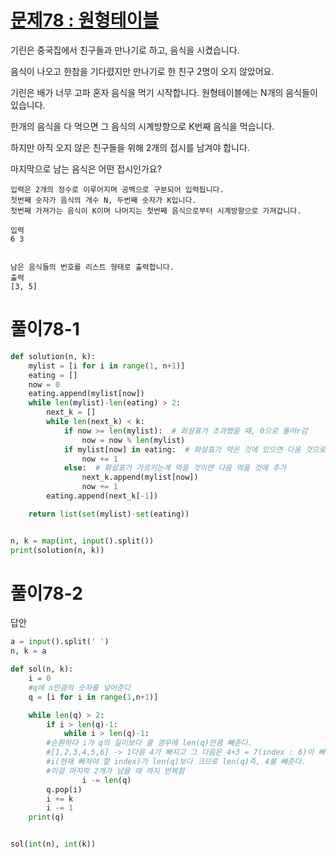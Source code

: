 # [문제78 : 원형테이블](https://www.notion.so/78-c6f74f04a0d2494b9cf10615c11f2b68)

기린은 중국집에서 친구들과 만나기로 하고, 음식을 시켰습니다.

음식이 나오고 한참을 기다렸지만 만나기로 한 친구 2명이 오지 않았어요.

기린은 배가 너무 고파 혼자 음식을 먹기 시작합니다. 원형테이블에는 N개의 음식들이 있습니다.

한개의 음식을 다 먹으면 그 음식의 시계방향으로 K번째 음식을 먹습니다.

하지만 아직 오지 않은 친구들을 위해 2개의 접시를 남겨야 합니다.

마지막으로 남는 음식은 어떤 접시인가요?

    입력은 2개의 정수로 이루어지며 공백으로 구분되어 입력됩니다.
    첫번째 숫자가 음식의 개수 N, 두번째 숫자가 K입니다.
    첫번째 가져가는 음식이 K이며 나머지는 첫번째 음식으로부터 시계방향으로 가져갑니다.

    입력
    6 3


    남은 음식들의 번호를 리스트 형태로 출력합니다.
    출력
    [3, 5]

# 풀이78-1

``` python
def solution(n, k):
    mylist = [i for i in range(1, n+1)]
    eating = []
    now = 0
    eating.append(mylist[now])
    while len(mylist)-len(eating) > 2:
        next_k = []
        while len(next_k) < k:
            if now >= len(mylist):  # 화살표가 초과했을 때, 0으로 돌아r감
                now = now % len(mylist)
            if mylist[now] in eating:  # 화살표가 먹은 것에 있으면 다음 것으로 바꿈
                now += 1
            else:  # 화살표가 가르키는게 먹을 것이면 다음 먹을 것에 추가
                next_k.append(mylist[now])
                now += 1
        eating.append(next_k[-1])

    return list(set(mylist)-set(eating))


n, k = map(int, input().split())
print(solution(n, k))
```

# 풀이78-2

답안

``` python
a = input().split(' ')
n, k = a

def sol(n, k):
    i = 0
    #q에 n만큼의 숫자를 넣어준다
    q = [i for i in range(1,n+1)]

    while len(q) > 2:
        if i > len(q)-1:
            while i > len(q)-1:
        #순환하다 i가 q의 길이보다 클 경우에 len(q)만큼 빼준다.
        #[1,2,3,4,5,6] -> 1다음 4가 빠지고 그 다음은 4+3 = 7(index : 6)이 빠져야 하는데 
        #i(현재 빠져야 할 index)가 len(q)보다 크므로 len(q)즉, 4를 빼준다. 
        #이걸 마지막 2개가 남을 때 까지 반복함
                i -= len(q)
        q.pop(i)
        i += k
        i -= 1
    print(q)


sol(int(n), int(k))
```